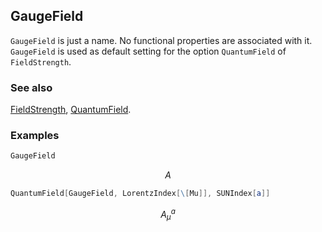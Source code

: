 ## GaugeField

`GaugeField` is just a name. No functional properties are associated with it. `GaugeField` is used as default setting for the option `QuantumField` of `FieldStrength`.

### See also

[FieldStrength](FieldStrength), [QuantumField](QuantumField).

### Examples

```mathematica
GaugeField
```

$$A$$

```mathematica
QuantumField[GaugeField, LorentzIndex[\[Mu]], SUNIndex[a]]
```

$$A_{\mu }^a$$